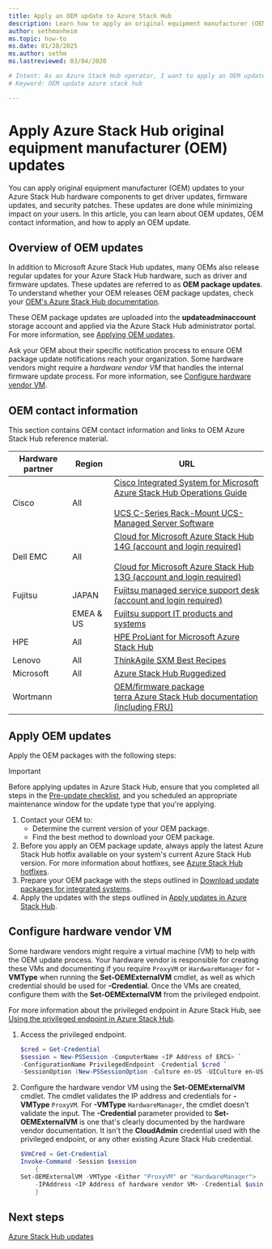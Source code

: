 ```yaml
---
title: Apply an OEM update to Azure Stack Hub
description: Learn how to apply an original equipment manufacturer (OEM) update to Azure Stack Hub.
author: sethmanheim
ms.topic: how-to
ms.date: 01/28/2025
ms.author: sethm
ms.lastreviewed: 03/04/2020

# Intent: As an Azure Stack Hub operator, I want to apply an OEM update to Azure Stack Hub so I can get driver updates and security patches.
# Keyword: OEM update azure stack hub

---
```


# Apply Azure Stack Hub original equipment manufacturer (OEM) updates

You can apply original equipment manufacturer (OEM) updates to your Azure Stack Hub hardware components to get driver updates, firmware updates, and security patches. These updates are done while minimizing impact on your users. In this article, you can learn about OEM updates, OEM contact information, and how to apply an OEM update.

## Overview of OEM updates

In addition to Microsoft Azure Stack Hub updates, many OEMs also release regular updates for your Azure Stack Hub hardware, such as driver and firmware updates. These updates are referred to as **OEM package updates**. To understand whether your OEM releases OEM package updates, check your [OEM's Azure Stack Hub documentation](#oem-contact-information).

These OEM package updates are uploaded into the **updateadminaccount** storage account and applied via the Azure Stack Hub administrator portal. For more information, see [Applying OEM updates](#apply-oem-updates).

Ask your OEM about their specific notification process to ensure OEM package update notifications reach your organization. Some hardware vendors might require a *hardware vendor VM* that handles the internal firmware update process. For more information, see [Configure hardware vendor VM](#configure-hardware-vendor-vm).

## OEM contact information

This section contains OEM contact information and links to OEM Azure Stack Hub reference material.

| Hardware partner | Region | URL |
|-----|----|-----|
| Cisco | All | [Cisco Integrated System for Microsoft Azure Stack Hub Operations Guide](https://www.cisco.com/c/en/us/td/docs/unified_computing/ucs/azure-stack/b_Azure_Stack_Operations_Guide_4-0/b_Azure_Stack_Operations_Guide_4-0_chapter_01000.html)<br><br>[UCS C-Series Rack-Mount UCS-Managed Server Software](https://www.cisco.com/c/en/us/support/servers-unified-computing/ucs-c-series-rack-mount-ucs-managed-server-software/series.html) |
| Dell EMC | All | [Cloud for Microsoft Azure Stack Hub 14G (account and login required)](https://support.emc.com/downloads/44615_Cloud-for-Microsoft-Azure-Stack-14G)<br><br>[Cloud for Microsoft Azure Stack Hub 13G (account and login required)](https://support.emc.com/downloads/42238_Cloud-for-Microsoft-Azure-Stack-13G) |
| Fujitsu | JAPAN | [Fujitsu managed service support desk (account and login required)](https://eservice.fujitsu.com/supportdesk-web/) |
|  | EMEA & US | [Fujitsu support IT products and systems](https://support.ts.fujitsu.com/IndexContact.asp?lng=COM&ln=no&LC=del) |
| HPE | All | [HPE ProLiant for Microsoft Azure Stack Hub](http://www.hpe.com/info/MASupdates) |
| Lenovo | All | [ThinkAgile SXM Best Recipes](https://datacentersupport.lenovo.com/us/en/solutions/ht505122)
| Microsoft | All | [Azure Stack Hub Ruggedized](../ruggedized/oem-release-notes-rca.md)
| Wortmann |  | [OEM/firmware package](https://drive.terracloud.de/dl/fiTdTb66mwDAJWgUXUW8KNsd/)<br>[terra Azure Stack Hub documentation (including FRU)](https://aka.ms/aa6zktc)

## Apply OEM updates

Apply the OEM packages with the following steps:

> [!IMPORTANT]
> Before applying updates in Azure Stack Hub, ensure that you completed all steps in the [Pre-update checklist](release-notes-checklist.md), and you scheduled an appropriate maintenance window for the update type that you're applying.

1. Contact your OEM to:
      - Determine the current version of your OEM package.
      - Find the best method to download your OEM package.
1. Before you apply an OEM package update, always apply the latest Azure Stack Hub hotfix available on your system's current Azure Stack Hub version. For more information about hotfixes, see [Azure Stack Hub hotfixes](azure-stack-servicing-policy.md#hotfixes).
1. Prepare your OEM package with the steps outlined in [Download update packages for integrated systems](azure-stack-servicing-policy.md).
1. Apply the updates with the steps outlined in [Apply updates in Azure Stack Hub](azure-stack-apply-updates.md).

## Configure hardware vendor VM

Some hardware vendors might require a virtual machine (VM) to help with the OEM update process. Your hardware vendor is responsible for creating these VMs and documenting if you require `ProxyVM` or `HardwareManager` for **-VMType** when running the **Set-OEMExternalVM** cmdlet, as well as which credential should be used for **-Credential**. Once the VMs are created, configure them with the **Set-OEMExternalVM** from the privileged endpoint.

For more information about the privileged endpoint in Azure Stack Hub, see [Using the privileged endpoint in Azure Stack Hub](azure-stack-privileged-endpoint.md).

1. Access the privileged endpoint.

   ```powershell
   $cred = Get-Credential
   $session = New-PSSession -ComputerName <IP Address of ERCS> `
   -ConfigurationName PrivilegedEndpoint -Credential $cred `
   -SessionOption (New-PSSessionOption -Culture en-US -UICulture en-US)
   ```

1. Configure the hardware vendor VM using the **Set-OEMExternalVM** cmdlet. The cmdlet validates the IP address and credentials for **-VMType** `ProxyVM`. For **-VMType** `HardwareManager`, the cmdlet doesn't validate the input. The **-Credential** parameter provided to **Set-OEMExternalVM** is one that's clearly documented by the hardware vendor documentation. It isn't the **CloudAdmin** credential used with the privileged endpoint, or any other existing Azure Stack Hub credential.

   ```powershell
   $VmCred = Get-Credential
   Invoke-Command -Session $session
       {
   Set-OEMExternalVM -VMType <Either "ProxyVM" or "HardwareManager">
       -IPAddress <IP Address of hardware vendor VM> -Credential $using:VmCred
       }
   ```

## Next steps

[Azure Stack Hub updates](azure-stack-updates.md)
